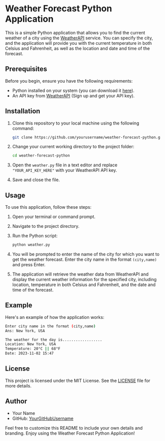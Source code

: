 # Weather Forecast Python Application

This is a simple Python application that allows you to find the current weather of a city using the [WeatherAPI](https://weatherapi.com/) service. You can specify the city, and the application will provide you with the current temperature in both Celsius and Fahrenheit, as well as the location and date and time of the forecast.

## Prerequisites

Before you begin, ensure you have the following requirements:

- Python installed on your system (you can download it [here](https://www.python.org/downloads/)).
- An API key from [WeatherAPI](https://weatherapi.com/) (Sign up and get your API key).

## Installation

1. Clone this repository to your local machine using the following command:

   ```bash
   git clone https://github.com/yourusername/weather-forecast-python.git
   ```

2. Change your current working directory to the project folder:

   ```bash
   cd weather-forecast-python
   ```

3. Open the `weather.py` file in a text editor and replace `"YOUR_API_KEY_HERE"` with your WeatherAPI API key.

4. Save and close the file.

## Usage

To use this application, follow these steps:

1. Open your terminal or command prompt.

2. Navigate to the project directory.

3. Run the Python script:

   ```bash
   python weather.py
   ```

4. You will be prompted to enter the name of the city for which you want to get the weather forecast. Enter the city name in the format `(city,name)` and press Enter.

5. The application will retrieve the weather data from WeatherAPI and display the current weather information for the specified city, including location, temperature in both Celsius and Fahrenheit, and the date and time of the forecast.

## Example

Here's an example of how the application works:

```bash
Enter city name in the format (city,name)
Ans: New York, USA

The weather for the day is..................
Location: New York, USA
Temperature: 20°C || 68°F
Date: 2023-11-02 15:47
```

## License

This project is licensed under the MIT License. See the [LICENSE](LICENSE) file for more details.

## Author

- Your Name
- GitHub: [YourGitHubUsername](https://github.com/YourGitHubUsername)

Feel free to customize this README to include your own details and branding. Enjoy using the Weather Forecast Python Application!
